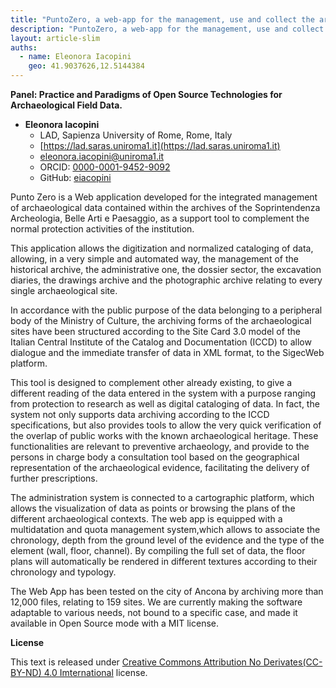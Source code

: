 ```yaml
---
title: "PuntoZero, a web-app for the management, use and collect the archaeological data inside the public archives. The case of Ancona"
description: "PuntoZero, a web-app for the management, use and collect the archaeological data inside the public archives. The case of Ancona"
layout: article-slim
auths:
  - name: Eleonora Iacopini
    geo: 41.9037626,12.5144384
---
```



**Panel: Practice and Paradigms of Open Source Technologies for Archaeological Field Data.**

- **Eleonora Iacopini**
  - LAD, Sapienza University of Rome, Rome, Italy
  - [https://lad.saras.uniroma1.it](https://lad.saras.uniroma1.it)
  - [eleonora.iacopini@uniroma1.it](mailto:eleonora.iacopini@uniroma1.it)
  - ORCID: [0000-0001-9452-9092](https://orcid.org/0000-0001-9452-9092)
  - GitHub: [eiacopini](https://github.com/eiacopini/)

Punto Zero is a Web application developed for the integrated management of archaeological data contained within the archives of the Soprintendenza Archeologia, Belle Arti e Paesaggio, as a support tool to complement the normal protection activities of the institution.

This application allows the digitization and normalized cataloging of data, allowing, in a very simple and automated way, the management of the historical archive, the administrative one, the dossier sector, the excavation diaries, the drawings archive and the photographic archive relating to every single archaeological site.

In accordance with the public purpose of the data belonging to a peripheral body of the Ministry of Culture, the archiving forms of the archaeological sites have been structured according to the Site Card 3.0 model of the Italian Central Institute of the Catalog and Documentation (ICCD) to allow dialogue and the immediate transfer of data in XML format, to the SigecWeb platform.

This tool is designed to complement other already existing, to give a different reading of the data entered in the system  with a purpose ranging from protection to research as well as digital cataloging of data. In fact, the system not only supports data archiving according to the ICCD specifications, but also provides tools to allow the very quick verification of the overlap of public works with the known archaeological heritage. These functionalities are relevant to preventive archaeology, and provide to the persons in charge body a consultation tool based on the geographical representation of the archaeological
evidence, facilitating the delivery of further prescriptions.

The administration system is connected to a cartographic platform, which allows the visualization of data as points or browsing the plans of the different archaeological contexts. The web app is equipped with a multidatation and quota management system,which allows to associate the chronology, depth from the ground level of the evidence and the type of the element (wall, floor, channel). By compiling the full set of data, the floor plans will automatically be rendered in different textures according to their chronology and typology.

The Web App has been tested on the city of Ancona by archiving more than 12,000 files, relating to 159 sites. We are currently making the software adaptable to various needs, not bound to a specific case, and made it available in Open Source mode with a MIT license.

**License**

This text is released under [Creative Commons Attribution No Derivates(CC-BY-ND) 4.0 Imternational](https://creativecommons.org/licenses/by-nd/4.0/) license.
